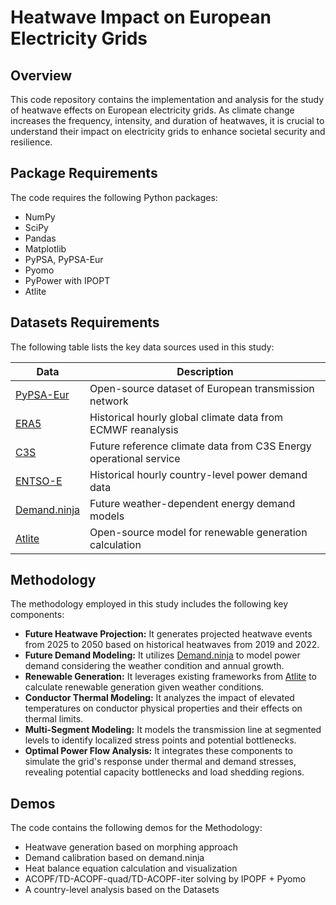 # Heatwave Impact on European Electricity Grids

## Overview
This code repository contains the implementation and analysis for the study of heatwave effects on European electricity grids. As climate change increases the frequency, intensity, and duration of heatwaves, it is crucial to understand their impact on electricity grids to enhance societal security and resilience.

## Package Requirements
The code requires the following Python packages:
- NumPy
- SciPy
- Pandas
- Matplotlib
- PyPSA, PyPSA-Eur
- Pyomo
- PyPower with IPOPT
- Atlite


## Datasets Requirements
The following table lists the key data sources used in this study:

| Data | Description |
|------|-------------|
| [PyPSA-Eur](https://pypsa-eur.readthedocs.io/) | Open-source dataset of European transmission network |
| [ERA5](https://cds.climate.copernicus.eu/datasets/reanalysis-era5-pressure-levels?tab=overview) | Historical hourly global climate data from ECMWF reanalysis |
| [C3S](https://cds.climate.copernicus.eu/datasets/sis-energy-derived-projections?tab=overview) | Future reference climate data from C3S Energy operational service |
| [ENTSO-E](https://www.entsoe.eu/data/power-stats/) | Historical hourly country-level power demand data |
| [Demand.ninja](https://demand.ninja/) | Future weather-dependent energy demand models |
| [Atlite](https://github.com/PyPSA/atlite) | Open-source model for renewable generation calculation |

## Methodology
The methodology employed in this study includes the following key components:

- **Future Heatwave Projection:** It generates projected heatwave events from 2025 to 2050 based on historical heatwaves from 2019 and 2022.
- **Future Demand Modeling:** It utilizes [Demand.ninja](https://demand.ninja/) to model power demand considering the weather condition and annual growth.
- **Renewable Generation:** It leverages existing frameworks from [Atlite](https://github.com/PyPSA/atlite) to calculate renewable generation given weather conditions.
- **Conductor Thermal Modeling:** It analyzes the impact of elevated temperatures on conductor physical properties and their effects on thermal limits.
- **Multi-Segment Modeling:** It models the transmission line at segmented levels to identify localized stress points and potential bottlenecks.
- **Optimal Power Flow Analysis:** It integrates these components to simulate the grid's response under thermal and demand stresses, revealing potential capacity bottlenecks and load shedding regions.

## Demos
The code contains the following demos for the Methodology:
- Heatwave generation based on morphing approach
- Demand calibration based on demand.ninja
- Heat balance equation calculation and visualization
- ACOPF/TD-ACOPF-quad/TD-ACOPF-iter solving by IPOPF + Pyomo
- A country-level analysis based on the Datasets 



